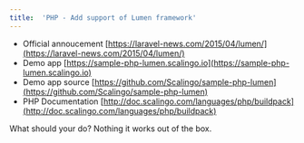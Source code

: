 ```yaml
---
title:	'PHP - Add support of Lumen framework'
---
```


* Official annoucement [https://laravel-news.com/2015/04/lumen/](https://laravel-news.com/2015/04/lumen/)
* Demo app [https://sample-php-lumen.scalingo.io](https://sample-php-lumen.scalingo.io)
* Demo app source [https://github.com/Scalingo/sample-php-lumen](https://github.com/Scalingo/sample-php-lumen)
* PHP Documentation [http://doc.scalingo.com/languages/php/buildpack](http://doc.scalingo.com/languages/php/buildpack)

What should your do? Nothing it works out of the box.

